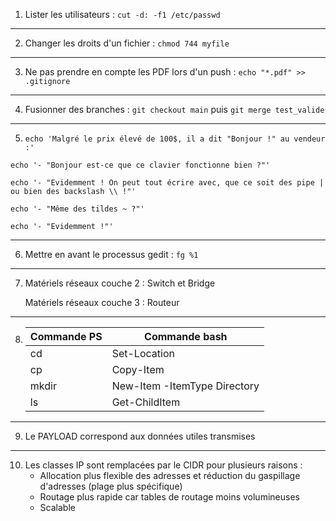 1. Lister les utilisateurs : `cut -d: -f1 /etc/passwd`
---
2. Changer les droits d'un fichier : `chmod 744 myfile`
---
3. Ne pas prendre en compte les PDF lors d'un push : `echo "*.pdf" >> .gitignore`
---   
4. Fusionner des branches : `git checkout main` puis `git merge test_valide`
---   
5. `echo 'Malgré le prix élevé de 100$, il a dit "Bonjour !" au vendeur :'`
   
  `echo '- "Bonjour est-ce que ce clavier fonctionne bien ?"'`
  
  `echo '- "Evidemment ! On peut tout écrire avec, que ce soit des pipe | ou bien des backslash \\ !"'`
  
  `echo '- "Même des tildes ~ ?"'`
  
  `echo '- "Evidemment !"'`
  
---
6. Mettre en avant le processus gedit : `fg %1`
---    
7. Matériels réseaux couche 2 : Switch et Bridge
   
   Matériels réseaux couche 3 : Routeur
---
8. | Commande PS | Commande bash |
   | ----------- | ------------- |
   | cd | Set-Location |
   | cp | Copy-Item |
   | mkdir | New-Item -ItemType Directory |
   | ls | Get-ChildItem |
---
9. Le PAYLOAD correspond aux données utiles transmises
---    
10. Les classes IP sont remplacées par le CIDR pour plusieurs raisons :
    - Allocation plus flexible des adresses et réduction du gaspillage d'adresses (plage plus spécifique)
    - Routage plus rapide car tables de routage moins volumineuses
    - Scalable
   

